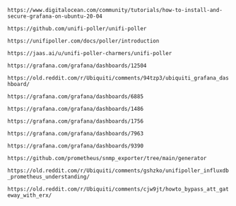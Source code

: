 `https://www.digitalocean.com/community/tutorials/how-to-install-and-secure-grafana-on-ubuntu-20-04`

`https://github.com/unifi-poller/unifi-poller`

`https://unifipoller.com/docs/poller/introduction`

`https://jaas.ai/u/unifi-poller-charmers/unifi-poller`

`https://grafana.com/grafana/dashboards/12504`

`https://old.reddit.com/r/Ubiquiti/comments/94tzp3/ubiquiti_grafana_dashboard/`

`https://grafana.com/grafana/dashboards/6885`

`https://grafana.com/grafana/dashboards/1486`

`https://grafana.com/grafana/dashboards/1756`

`https://grafana.com/grafana/dashboards/7963`

`https://grafana.com/grafana/dashboards/9390`

`https://github.com/prometheus/snmp_exporter/tree/main/generator`

`https://old.reddit.com/r/Ubiquiti/comments/gshzko/unifipoller_influxdb_prometheus_understanding/`

`https://old.reddit.com/r/Ubiquiti/comments/cjw9jt/howto_bypass_att_gateway_with_erx/`
